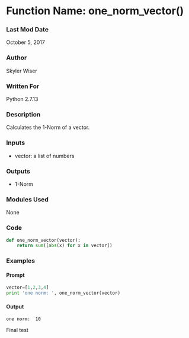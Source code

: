 # Function Name: one_norm_vector()

### Last Mod Date
October 5, 2017
### Author
Skyler Wiser
### Written For
Python 2.7.13
### Description
Calculates the 1-Norm of a vector.
### Inputs
* vector: a list of numbers
<!-- -->
### Outputs
* 1-Norm
<!-- -->
### Modules Used
None
### Code
```python
def one_norm_vector(vector):
    return sum([abs(x) for x in vector])
```
### Examples
#### Prompt
```python
vector=[1,2,3,4]
print 'one norm: ', one_norm_vector(vector)
```
#### Output
```
one norm:  10
```
Final test
